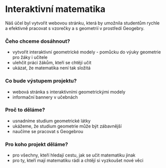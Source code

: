 # Interaktivní matematika
Náš účel byl vytvořit webovou stránku, která by umožnila studentům rychle a efektivně pracovat s vzorečky a s geometrií v prostředí Geogebry.

### Čeho chceme dosáhnout?
- vytvořit interaktivní geometrické modely - pomůcku do výuky geometrie pro žáky i učitele
- ulehčit práci žákům, kteří se chtějí učit
- ukázat, že matematika není tak složitá


### Co bude výstupem projektu?
- webová stránka s interaktivními geometrickými modely
- informační bannery v učebnách

### Proč to děláme?
- usnadníme studium geometrické látky
- ukážeme, že studium geometrie může být zábavnější
- naučíme se pracovat s Geogebrou

### Pro koho projekt děláme?
- pro všechny, kteří hledají cestu, jak se učit matematiku jinak
- pro ty, kteří mají matematiku rádi a chtějí si vyzkoušet nové věci
